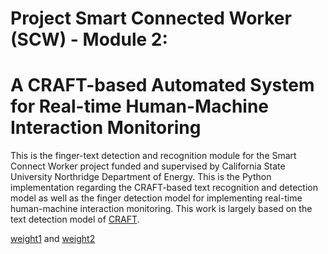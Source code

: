 # Project Smart Connected Worker (SCW) - Module 2: 
# A CRAFT-based Automated System for Real-time Human-Machine Interaction Monitoring
This is the finger-text detection and recognition module for the Smart Connect Worker project funded and supervised by California State University Northridge Department of Energy. This is the Python implementation regarding the CRAFT-based text recognition and detection model as well as the finger detection model for implementing real-time human-machine interaction monitoring. This work is largely based on the text detection model of [CRAFT](https://github.com/clovaai/CRAFT-pytorch).




[weight1](https://drive.google.com/file/d/1uPHybaMrCO0iIz_4RAL44vn4iVxdK1xC/view?usp=sharing) and [weight2](https://drive.google.com/file/d/1nn9LtvmkGrpOyMc9r9ZJYiJu6JEbwGB9/view?usp=sharing)
